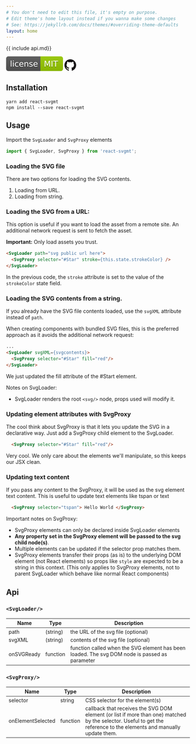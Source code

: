 ```yaml
---
# You don't need to edit this file, it's empty on purpose.
# Edit theme's home layout instead if you wanna make some changes
# See: https://jekyllrb.com/docs/themes/#overriding-theme-defaults
layout: home
---
```


{{ include api.md}}

![mit](assets/mit.svg)
<a href="https://github.com/hugozap/react-svgmt"><img src="assets/GitHub-Mark-32px.png"/></a>

## Installation

```
yarn add react-svgmt
npm install --save react-svgmt 

```

## Usage

Import the `SvgLoader` and `SvgProxy` elements

```js
import { SvgLoader, SvgProxy } from 'react-svgmt';
```

### Loading the SVG file

There are two options for loading the SVG contents.

1. Loading from URL.
2. Loading from string.

### Loading the SVG from a URL:

This option is useful if you want to load the asset from a remote site. An additional network request is sent to fetch the asset.

**Important:** Only load assets you trust.

```html
<SvgLoader path="svg public url here">
  <SvgProxy selector="#Star" stroke={this.state.strokeColor} />
</SvgLoader>

```

In the previous code, the `stroke` attribute is set to the value of the `strokeColor` state field. 

### Loading the SVG contents from a string.

If you already have the SVG file contents loaded, use the `svgXML` attribute instead of `path`. 

When creating components with bundled SVG files, this is the preferred approach as it avoids the additional network request:

```html
...
<SvgLoader svgXML={svgcontents}>
  <SvgProxy selector="#Star" fill="red"/>
</SvgLoader>
```
We just updated the fill attribute of the #Start element.

Notes on SvgLoader:

- SvgLoader renders the root `<svg/>` node, props used will modify it.

### Updating element attributes with SvgProxy

The cool think about SvgProxy is that it lets you update the SVG
in a declarative way. Just add a SvgProxy child element to the SvgLoader.

```html
  <SvgProxy selector="#Star" fill="red"/>
```

Very cool. We only care about the elements we'll manipulate, so this keeps our JSX clean.

### Updating text content

If you pass any content to the SvgProxy, it will be used as the svg element text content. This is useful to update text elements like tspan or text

```html
  <SvgProxy selector="tspan"> Hello World </SvgProxy>
```


Important notes on SvgProxy:

- SvgProxy elements can only be declared inside SvgLoader elements
- **Any property set in the SvgProxy element will be passed to the svg child node(s)**.
- Multiple elements can be updated if the selector prop matches them.
- SvgProxy elements transfer their props (as is) to the underlying DOM element (not React elements) so props like `style` are expected to be a string in this context. (This only applies to SvgProxy elements, not to parent SvgLoader which behave like normal React components)

## Api

### ```<SvgLoader/>```

| Name     | Type                 | Description    
|------------|-------------------|---------------------|
| path       | (string)          | the URL of the svg file (optional)|
| svgXML     | (string)          | contents of the svg file (optional) |
| onSVGReady | function | function called when the SVG element has been loaded. The svg DOM node is passed as parameter |

### ```<SvgProxy/>```

| Name              | Type                | Description               
|-------------------|---------------------|-------------|
| selector          | string              | CSS selector for the element(s)|
| onElementSelected | function | callback that receives the SVG DOM element (or list if more than one) matched by the selector. Useful to get the reference to the elements and manually update them.  |



 
